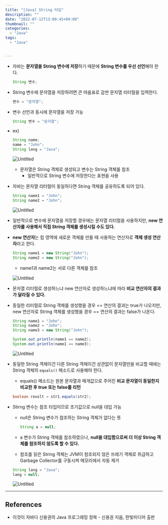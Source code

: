 ```yaml
---
title: "[Java] String 타입"
description: ""
date: "2022-07-12T13:00:45+09:00"
thumbnail: ""
categories:
  - "Java"
tags:
  - "Java"


---
```

<!--more-->

- 자바는 **문자열을 String 변수에 저장**하기 때문에 **String 변수를 우선 선언**해야 한다.
    
    ```java
    String 변수;
    ```
    
- String 변수에 문자열을 저장하려면 큰 따옴표로 감싼 문자열 리터럴을 입력한다.
    
    ```java
    변수 = "문자열";
    ```
    
- 변수 선언과 동시에 문자열을 저장 가능
    
    ```java
    String 변수 = "문자열";
    ```
    
- ex)
    
    ```java
    String name;
    name = "John";
    String lang = "Java";
    ```
    
    ![Untitled](/images/lang_java/referenceType/String_타입/Untitled.png)
    
    - 문자열은 String 객체로 생성되고 변수는 String 객체를 참조
        - 일반적으로 String 변수에 저장한다는 표현을 사용
- 자바는 문자열 리터럴이 동일하다면 String 객체를 공유하도록 되어 있다.
    
    ```java
    String name1 = "John";
    String name2 = "John";
    ```
    
    ![Untitled](/images/lang_java/referenceType/String_타입/Untitled%201.png)
    
- 일반적으로 변수에 문자열을 저장할 경우에는 문자열 리터럴을 사용하지만, **new 연산자를 사용해서 직접 String 객체를 생성시킬 수도 있다.**
- **new 연산자**는 힙 영역에 새로운 객체를 만들 때 사용하는 연산자로 **객체 생성 연산자**라고 한다.
    
    ```java
    String name1 = new String("John");
    String name2 = new String("John");
    ```
    
    - name1과 name2는 서로 다른 객체를 참조
    
    ![Untitled](/images/lang_java/referenceType/String_타입/Untitled%202.png)
    
- 문자열 리터럴로 생성하느냐 new 연산자로 생성하느냐에 따라 **비교 연산자의 결과가 달라질 수 있다.**
- 동일한 리터럴로 String 객체를 생성했을 경우 == 연산의 결과는 true가 나오지만,  new 연산자로 String 객체를 생성했을 경우 == 연산의 결과는 false가 나온다.
    
    ```java
    String name1 = "John";
    String name2 = "John";
    String name3 = new String("John");
    
    System.out.println(name1 == name2);
    System.out.println(name1 == name3);
    ```
    
    ![Untitled](/images/lang_java/referenceType/String_타입/Untitled%203.png)
    
- 동일한 String 객체이건 다른 String 객체이건 상관없이 문자열만을 비교할 때에는 String 객체의 `equals()` 메소드로 사용해야 한다.
    - equals() 메소드는 원본 문자열과 매개값으로 주어진 **비교 문자열이 동일한지 비교한 후 true 또는 false를 리턴**
    
    ```java
    boolean reuslt = str1.equals(str2);
    ```
    
- Stirng 변수는 참조 타입이므로 초기값으로 null을 대입 가능
    - null은 String 변수가 참조하는 String 객체가 없다는 뜻
        
        ```java
        String a = null;
        ```
        
    - a 변수가 String 객체를 참조하였으나, **null을 대입함으로써 더 이상 String 객체를 참조하지 않도록 할 수 있다.**
    - 참조를 읽은 String 객체는 JVM이 참조되지 않은 쓰레기 객체로 취급하고 Garbage Collector를 구동시켜 메모리에서 자동 제거
    
    ```java
    String lang = "Java";
    lang = null;
    ```
    
    ![Untitled](/images/lang_java/referenceType/String_타입/Untitled%204.png)
    

---

## References

- 이것이 자바다 신용권의 Java 프로그래밍 정복 - 신용권 지음, 한빛미디어 출판